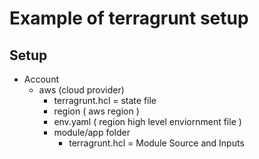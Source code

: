 # Example of terragrunt setup

## Setup

* Account
  * aws (cloud provider)
    * terragrunt.hcl = state file
    * region ( aws region )
     * env.yaml ( region high level enviornment file )
     * module/app folder
        * terragrunt.hcl = Module Source and Inputs
